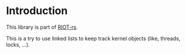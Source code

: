 # Introduction

This library is part of [RIOT-rs](https://github.com/future-proof-iot/RIOT-rs).

This is a try to use linked lists to keep track kernel objects (like, threads,
locks, ...).
